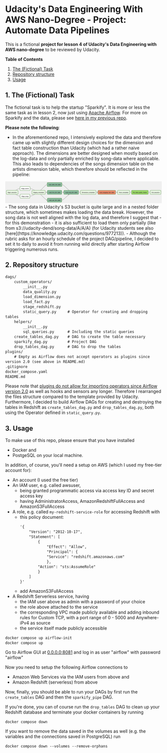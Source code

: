 # Udacity's Data Engineering With AWS Nano-Degree - Project: Automate Data Pipelines


This is a fictional __project for lesson 4 of Udacity's Data Engineering with AWS nano-degree__ to be reviewed by Udacity.

__Table of Contents__
1. [The (Fictional) Task](#1-the-fictional-task)
2. [Repository structure](#2-repository-structure)
3. [Usage](#3-usage)

## 1. The (Fictional) Task
The fictional task is to help the startup "Sparkify". It is more or less the same task as in lesson 2, now just using [Apache Airflow](airflow.apache.org). For more on Sparkify and the data, please see [here in my previous repo](https://github.com/DecisioNaut/cloud_warehouse).  

__Please note the following__:
- In the aforementioned repo, I intensively explored the data and therefore came up with slightly different design choices for the dimension and fact table construction than Udacity (which had a rather naive approach). The dimensions are better designed when mostly based on the log-data and only partially enriched by song-data where applicable. This also leads to dependencies of the songs dimension table on the artists dimension table, which therefore should be reflected in the pipeline:  
<img src="images/dag_structure.png"  width="1000">  
- The song data in Udacity's S3 bucket is quite large and in a nested folder structure, which sometimes makes loading the data break. However, the song data is not well aligned with the log data, and therefore I suggest that - for this demonstration - it is also sufficient to load them only partially (like from s3://udacity-dend/song-data/A/A/A) (for Udacity students see also [here](https://knowledge.udacity.com/questions/977213)).  
- Although the rubric asks for an hourly schedule of the project DAG/pipeline, I decided to set it to daily to avoid it from running wild directly after starting Airflow triggering numerous runs.

## 2. Repository structure
```
dags/
    custom_operators/
        __init__.py
        data_quality.py
        load_dimension.py
        load_fact.py
        stage_redshift.py
        static_query.py     # Operator for creating and dropping tables
    helpers/
        __init__.py
        sql_queries.py      # Including the static queries
    create_tables_dag.py    # DAG to create the table necessary
    sparkify_dag.py         # Project DAG
    drop_tables_dag.py      # DAG to drop the tables
plugins/
    # Empty as Airflow does not accept operators as plugins since version 2.0 (see above in README.md)
.gitignore
docker_compose.yaml
README.md
```

Please note that [plugins do not allow for importing operators since Airflow version 2.0](https://airflow.apache.org/docs/apache-airflow/stable/authoring-and-scheduling/plugins.html) as well as hooks and sensors any longer. Therefore I rearranged the files structure compared to the template provided by Udacity.
Furthermore, I decided to build Airflow DAGs for creating and destroying the tables in Redshift as `create_tables_dag.py` and `drop_tables_dag.py`, both using the Operator defined in `static_query.py`.


## 3. Usage

To make use of this repo, please ensure that you have installed
- Docker and
- PostgeSQL
on your local machine.

In addition, of course, you'll need a setup on AWS (which I used my free-tier account for):
- An account (I used the free tier)
- An IAM user, e.g. called awsuser, 
    - being granted programmatic access via access key ID and secret access key 
    - having AdministratorAccess, AmazonRedshiftFullAccess and AmazonS3FullAccess
- A role, e.g. called `my-redshift-service-role` for accessing Redshift with 
    - this policy document:
        ```
        '{
            "Version": "2012-10-17",
            "Statement": [
                {
                    "Effect": "Allow",
                    "Principal": {
                    "Service": "redshift.amazonaws.com"
                    },
                "Action": "sts:AssumeRole"
                }
            ]
        }'
        ```
    - add AmazonS3FullAccess
- A Redshift Serverless service, having
    - the IAM user above as admin with a password of your choice
    - the role above attached to the service
    - the corresponding VPC made publicly available and adding inbound rules for Custom TCP, with a port range of 0 - 5000 and Anywhere-iPv4 as source
    - the service itself made publicly accessible


```
docker compose up airflow-init
docker compose up
```  

Go to Airflow GUI at [0.0.0.0:8081](http://0.0.0.0:8081) and log in as user "airflow" with password "airflow"  

Now you need to setup the following Airflow connections to
- Amazon Web Services via the IAM users from above and
- Amazon Redshift (serverless) from above

Now, finally, you should be able to run your DAGs by first run the `create_tables` DAG and then the `sparkify_pipe` DAG.

If you're done, you can of course run the `drop_tables` DAG to clean up your Redshift database and terminate your docker containers by running

```
docker compose down
```

If you want to remove the data saved in the volumes as well (e.g. the variables and the connections saved in PostgreSQL) run
```  
docker compose down --volumes --remove-orphans
```  
  